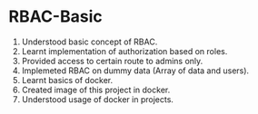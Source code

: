 # RBAC-Basic
1. Understood basic concept of RBAC.
2. Learnt implementation of authorization based on roles.
3. Provided access to certain route to admins only.
4. Implemeted RBAC on dummy data (Array of data and users).
5. Learnt basics of docker.
6. Created image of this project in docker.
7. Understood usage of docker in projects.
